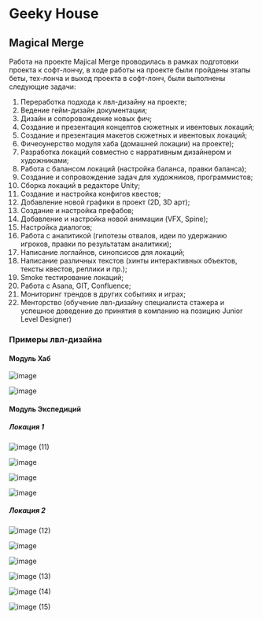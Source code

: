 # Geeky House

## Magical Merge


Работа на проекте Majical Merge проводилась в рамках подготовки проекта к софт-лончу, в ходе работы на проекте были пройдены этапы беты, тех-лонча и выход проекта в софт-лонч, были выполнены следующие задачи: 

1. Переработка подхода к лвл-дизайну на проекте;
2. Ведение гейм-дизайн документации;
3. Дизайн и сопоровождение новых фич;
5. Создание и презентация концептов сюжетных и ивентовых локаций;
6. Создание и презентация макетов сюжетных и ивентовых локаций;
7. Фичеоунерство модуля хаба (домашней локации) на проекте);
8.  Разработка локаций совместно с нарративным дизайнером и художниками;
9. Работа с балансом локаций (настройка баланса, правки баланса);
10. Создание и сопровождение задач для художников, программистов;
11. Сборка локаций в редакторе Unity;
12. Создание и настройка конфигов квестов;
13. Добавление новой графики в проект (2D, 3D арт);
14. Создание и настройка префабов;
15. Добавление и настройка новой анимации (VFX, Spine);
16. Настройка диалогов;
17. Работа с аналитикой (гипотезы отвалов, идеи по удержанию игроков, правки по результатам аналитики);
18. Написание логлайнов, синопсисов для локаций;
19. Написание различных текстов (хинты интерактивных объектов, тексты квестов, реплики и пр.);
20. Smoke тестирование локаций;
21. Работа с Asana, GIT, Confluence;
22. Мониторинг трендов в других событиях и играх;
23. Менторство (обучение лвл-дизайну специалиста стажера и успешное доведение до принятия в компанию на позицию Junior Level Designer) 

### Примеры лвл-дизайна
#### Модуль Хаб 
![image](https://github.com/maryran7/portfolio/assets/118451240/ca408ec6-5bdd-4d8a-b6db-7ae2d2eb9daa)

![image](https://github.com/maryran7/portfolio/assets/118451240/9b05bdbc-08d9-4bb6-b21f-69e97734510c)

#### Модуль Экспедиций 
##### Локация 1

![image (11)](https://github.com/maryran7/portfolio/assets/118451240/f35ca2b2-6e89-4143-bdaf-783a184154f1)

![image](https://github.com/maryran7/portfolio/assets/118451240/f390015f-b0e7-47b9-8c57-851611aeeb44)

![image](https://github.com/maryran7/portfolio/assets/118451240/b64d2843-ee72-4409-9189-f7590e316f84)

![image](https://github.com/maryran7/portfolio/assets/118451240/db479747-611b-4673-bb47-78d3eeb476c8)

##### Локация 2

![image (12)](https://github.com/maryran7/portfolio/assets/118451240/47ee92c6-4321-48ec-97a3-e516903ae2f6)

![image](https://github.com/maryran7/portfolio/assets/118451240/c5f7c5ba-c0a0-4dd0-8518-a39b4cfc6430)

![image](https://github.com/maryran7/portfolio/assets/118451240/78e31723-ea04-41d6-a40e-f0ec9b17bc2c)

![image (13)](https://github.com/maryran7/portfolio/assets/118451240/af6a08a0-a2be-4446-b43c-d0d1d91206ca)

![image (14)](https://github.com/maryran7/portfolio/assets/118451240/049cdcaf-6778-4994-be8e-03eadfe1a671)

![image (15)](https://github.com/maryran7/portfolio/assets/118451240/dd0f1296-56f7-472f-b101-f373c37a3390)
